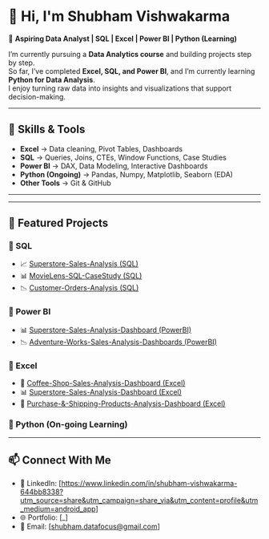 # 👋 Hi, I'm Shubham Vishwakarma  

🎯 **Aspiring Data Analyst | SQL | Excel | Power BI | Python (Learning)**  

I’m currently pursuing a **Data Analytics course** and building projects step by step.  
So far, I’ve completed **Excel, SQL, and Power BI**, and I’m currently learning **Python for Data Analysis**.  
I enjoy turning raw data into insights and visualizations that support decision-making.  

---

## 🔧 Skills & Tools  
- **Excel** → Data cleaning, Pivot Tables, Dashboards  
- **SQL** → Queries, Joins, CTEs, Window Functions, Case Studies  
- **Power BI** → DAX, Data Modeling, Interactive Dashboards  
- **Python (Ongoing)** → Pandas, Numpy, Matplotlib, Seaborn (EDA)  
- **Other Tools** → Git & GitHub  

---


---

## 📂 Featured Projects  

### 🔹 SQL  
- 📈 [Superstore-Sales-Analysis (SQL)](https://github.com/ShubhamInnovate/Superstore-Sales-Analysis---SQL)
- 📊 [MovieLens-SQL-CaseStudy (SQL)](https://github.com/ShubhamInnovate/MovieLens-SQL-CaseStudy)
- 📉 [Customer-Orders-Analysis (SQL)](https://github.com/ShubhamInnovate/Customer-Orders-Analysis---SQL)

### 🔹 Power BI  
- 📊 [Superstore-Sales-Analysis-Dashboard (PowerBI)](https://github.com/ShubhamInnovate/Superstore-Sales-Analysis-Dashboard---PowerBI)
- 📉 [Adventure-Works-Sales-Analysis-Dashboards (PowerBI)](https://github.com/ShubhamInnovate/Adventure-Works-Sales-Analysis-Dashboards---PowerBI)

### 🔹 Excel  
- 📑 [Coffee-Shop-Sales-Analysis-Dashboard (Excel)](https://github.com/ShubhamInnovate/Coffee-Shop-Sales--Excel)
- 📊 [Superstore-Sales-Analysis-Dashboard  (Excel)](https://github.com/ShubhamInnovate/Superstore-Sales-Analysis-Dashboard---Excel)
- 📑 [Purchase-&-Shipping-Products-Analysis-Dashboard (Excel)](https://github.com/ShubhamInnovate/Purchase-Shipping-Products-Analysis-Dashboard---Excel)


### 🔹 Python (On-going Learning)  

---

## 📫 Connect With Me  
- 💼 LinkedIn: [https://www.linkedin.com/in/shubham-vishwakarma-644bb8338?utm_source=share&utm_campaign=share_via&utm_content=profile&utm_medium=android_app]  
- 🌐 Portfolio: [_]  
- 📧 Email: [shubham.datafocus@gmail.com]  
